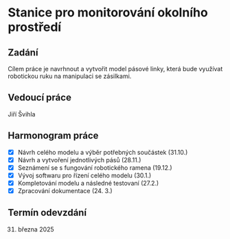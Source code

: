 # Stanice pro monitorování okolního prostředí

## Zadání
Cílem práce je navrhnout a vytvořit model pásové linky, která bude využívat robotickou ruku na manipulaci se zásilkami.

## Vedoucí práce
Jiří Švihla

## Harmonogram práce
- [x]   Návrh celého modelu a výběr potřebných součástek (31.10.)
- [x]   Návrh a vytvoření jednotlivých pásů (28.11.)
- [x]   Seznámení se s fungování robotického ramena (19.12.)
- [x]   Vývoj softwaru pro řízení celého modelu (30.1.)
- [x]   Kompletování modelu a následné testovaní (27.2.)
- [x]   Zpracování dokumentace (24. 3.)

## Termín odevzdání
31. března 2025
